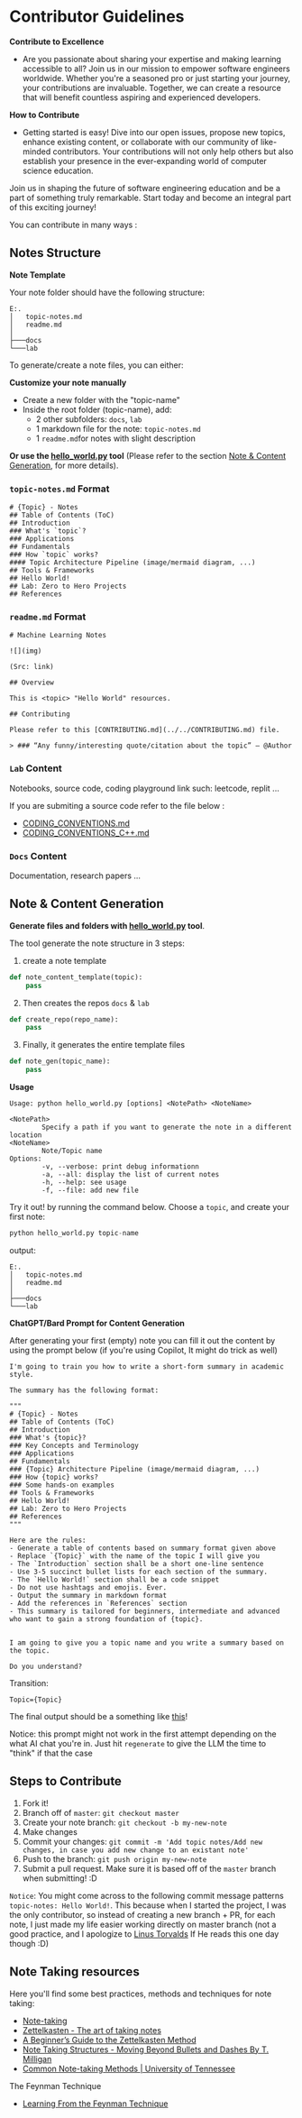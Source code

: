 # Contributor Guidelines

**Contribute to Excellence**

- Are you passionate about sharing your expertise and making learning accessible to all? Join us in our mission to empower software engineers worldwide. Whether you're a seasoned pro or just starting your journey, your contributions are invaluable. Together, we can create a resource that will benefit countless aspiring and experienced developers.

**How to Contribute**

- Getting started is easy! Dive into our open issues, propose new topics, enhance existing content, or collaborate with our community of like-minded contributors. Your contributions will not only help others but also establish your presence in the ever-expanding world of computer science education.

Join us in shaping the future of software engineering education and be a part of something truly remarkable. Start today and become an integral part of this exciting journey!

You can contribute in many ways :

## Notes Structure

**Note Template**

Your note folder should have the following structure:

```
E:.
│   topic-notes.md
│   readme.md
│
├───docs
└───lab
```

To generate/create a note files, you can either:

**Customize your note manually**

- Create a new folder with the "topic-name"
- Inside the root folder (topic-name), add: 
  - 2 other subfolders: `docs`, `lab`
  - 1 markdown file for the note: `topic-notes.md`
  - 1 `readme.md`for notes with slight description

**Or use the [hello_world.py](hello_world.py) tool** (Please refer to the section [Note & Content Generation](#note--content-generation), for more details).


### `topic-notes.md` Format

```
# {Topic} - Notes
## Table of Contents (ToC)
## Introduction
### What's `topic`?
### Applications
## Fundamentals
### How `topic` works?
#### Topic Architecture Pipeline (image/mermaid diagram, ...)
## Tools & Frameworks
## Hello World!
## Lab: Zero to Hero Projects
## References
```

### `readme.md` Format

```
# Machine Learning Notes

![](img)

(Src: link)

## Overview

This is <topic> "Hello World" resources.

## Contributing

Please refer to this [CONTRIBUTING.md](../../CONTRIBUTING.md) file.

> ### “Any funny/interesting quote/citation about the topic” — @Author
```

### `Lab` Content

Notebooks, source code, coding playground link such: leetcode, replit ...

If you are submiting a source code refer to the file below : 

- [CODING_CONVENTIONS.md](./sw-documentation-convention/CODING_CONVENTIONS.md)
- [CODING_CONVENTIONS_C++.md](./sw-documentation-convention/CODING_CONVENTIONS_C++.md)

### `Docs` Content

Documentation, research papers ...


## Note & Content Generation

**Generate files and folders with [hello_world.py](hello_world.py) tool**. 

The tool generate the note structure in 3 steps:

1. create a note template 

```python
def note_content_template(topic):
    pass
```
2. Then creates the repos `docs` & `lab` 

```python
def create_repo(repo_name):
    pass
```
3. Finally, it generates the entire template files

```python
def note_gen(topic_name):
    pass
```
**Usage**
```
Usage: python hello_world.py [options] <NotePath> <NoteName>

<NotePath>
        Specify a path if you want to generate the note in a different location
<NoteName>
        Note/Topic name
Options:
        -v, --verbose: print debug informationn
        -a, --all: display the list of current notes
        -h, --help: see usage
        -f, --file: add new file
```

Try it out! by running the command below. Choose a `topic`, and create your first note:

```python
python hello_world.py topic-name
```

output:

```
E:.
│   topic-notes.md
│   readme.md
│
├───docs
└───lab
```

**ChatGPT/Bard Prompt for Content Generation**

After generating your first (empty) note you can fill it out the content by using the prompt below (if you're using Copilot, It might do trick as well)

```
I'm going to train you how to write a short-form summary in academic style.

The summary has the following format:

"""
# {Topic} - Notes
## Table of Contents (ToC)
## Introduction
### What's {topic}?
### Key Concepts and Terminology
### Applications
## Fundamentals
### {Topic} Architecture Pipeline (image/mermaid diagram, ...)
### How {topic} works?
### Some hands-on examples 
## Tools & Frameworks
## Hello World!
## Lab: Zero to Hero Projects
## References
"""

Here are the rules:
- Generate a table of contents based on summary format given above
- Replace `{Topic}` with the name of the topic I will give you
- The `Introduction` section shall be a short one-line sentence
- Use 3-5 succinct bullet lists for each section of the summary.
- The `Hello World!` section shall be a code snippet
- Do not use hashtags and emojis. Ever.
- Output the summary in markdown format
- Add the references in `References` section
- This summary is tailored for beginners, intermediate and advanced who want to gain a strong foundation of {topic}.


I am going to give you a topic name and you write a summary based on the topic.

Do you understand?
```

Transition:

```
Topic={Topic}
``` 

The final output should be a something like [this](./ai/agi-notes/)!

Notice: this prompt might not work in the first attempt depending on the what AI chat you're in. Just hit `regenerate` to give the LLM the time to "think" if that the case

## Steps to Contribute

1. Fork it!
2. Branch off of `master`: `git checkout master`
3. Create your note branch: `git checkout -b my-new-note`
4. Make changes
5. Commit your changes: `git commit -m 'Add topic notes/Add new changes, in case you add new change to an existant note'`
6. Push to the branch: `git push origin my-new-note`
7. Submit a pull request. Make sure it is based off of the `master` branch when submitting! :D
 
`Notice`: You might come across to the following commit message patterns `topic-notes: Hello World!`. This because when I started the project, I was the only contributor, so instead of creating a new branch + PR, for each note, I just made my life easier working directly on master branch  (not a good practice, and I apologize to [Linus Torvalds](github.com/Torvalds) If He reads this one day though :D)


## Note Taking resources

Here you'll find some best practices, methods and techniques for note taking:

- [Note-taking](https://en.wikipedia.org/wiki/Note-taking)
- [Zettelkasten - The art of taking notes](https://en.wikipedia.org/wiki/Zettelkasten)
- [A Beginner’s Guide to the Zettelkasten Method](https://zenkit.com/en/blog/a-beginners-guide-to-the-zettelkasten-method/)
- [Note Taking Structures - Moving Beyond Bullets and Dashes By T. Milligan](https://www.dunwoody.edu/pdfs/Elftmann-Note-Taking-Structures.pdf)
- [Common Note-taking Methods | University of Tennessee](https://www.utc.edu/enrollment-management-and-student-affairs/center-for-academic-support-and-advisement/tips-for-academic-success/note-taking)

The Feynman Technique
- [Learning From the Feynman Technique](https://evernote.com/blog/learning-from-the-feynman-technique/)



